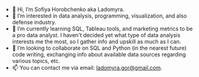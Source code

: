 - 👋 Hi, I’m Sofiya Horobchenko aka Ladomyra.
- 👀 I’m interested in data analysis, programming, visualization, and also defense industry.
- 🌱 I’m currently learning SQL, Tableau tools, and marketing metrics to be a pro data analyst. I haven't decided yet what type of data analysis interests me the most, so I gather info and upskill as much as I can.
- 💞️ I’m looking to collaborate on SQL and Python (in the nearest future) code writing, exchanging info about available data sources regarding various topics, etc.
- 📫 You can contact me via email: ladomyra.gor@gmail.com.

<!---
LadomyraGor/LadomyraGor is a ✨ special ✨ repository because its `README.md` (this file) appears on your GitHub profile.
You can click the Preview link to take a look at your changes.
--->
